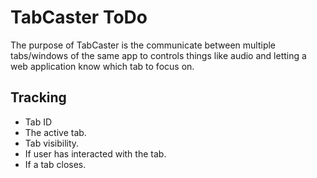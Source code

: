 # TabCaster ToDo

The purpose of TabCaster is the communicate between multiple tabs/windows of the same app to controls things like audio and letting a web application know which tab to focus on.

## Tracking

- Tab ID
- The active tab.
- Tab visibility.
- If user has interacted with the tab.
- If a tab closes.
